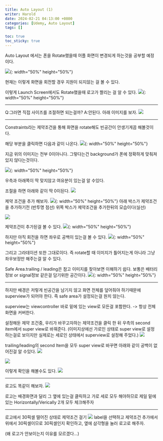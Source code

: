 ```yaml
---
title: Auto Layout (1)
writer: Harold
date: 2024-02-21 04:13:00 +0800
categories: [Udemy, Auto Layout]
tags: []

toc: true
toc_sticky: true
---
```

Auto Layout 에서는 폰을 Rotate했을때 어플 화면이 변경되게 하는것을 공부할 예정이다.

![](https://velog.velcdn.com/images/haroldfromk/post/1c5a526d-48d5-4c55-8fa2-32a61060ff85/image.png){: width="50%" height="50%"}

현재는 이렇게 화면을 회전할 경우 지원이 되지않는 걸 볼 수 있다.

이렇게 Launch Screen에서도 Rotate했을때 로고가 짤리는 걸 알 수 있다.
![](https://velog.velcdn.com/images/haroldfromk/post/be0fbdbe-3e00-4452-8af6-bfbfc65ae3f5/image.png){: width="50%" height="50%"}

---
Q:그러면 직접 사이즈를 조절하면 되는걸까?
A:안된다. 아래 이미지를 보자.
![](https://velog.velcdn.com/images/haroldfromk/post/fb32e43a-db90-4a52-8441-56c72c9da50b/image.gif)

---
Constraints라는 제약조건을 통해 화면을 rotate해도 빈공간이 안생기게끔 해볼것이다.

해당 부분을 클릭하면 다음과 같이 나온다.
![](https://velog.velcdn.com/images/haroldfromk/post/a5536593-c1b6-4508-9177-f2d29dd6e74f/image.png){: width="50%" height="50%"}

지금 위의 이미지는 전부 0이아니다. 그렇다는건
background가 폰에 정확하게 맞춰져있지 않다는것이다.

![](https://velog.velcdn.com/images/haroldfromk/post/6544936b-565c-4e94-b5a4-bdf2c38991e9/image.png){: width="50%" height="50%"}

우측과 아래쪽이 딱 맞지않고 여유분이 있는걸 알 수있다.

조절을 하면 아래와 같이 딱 0이된다.
![](https://velog.velcdn.com/images/haroldfromk/post/99d47632-ddc1-4590-aea8-25f89980fea0/image.png)

제약 조건을 추가 해보자.
![](https://velog.velcdn.com/images/haroldfromk/post/1422a1fd-5af2-45f2-9258-cc5011379dc9/image.png){: width="50%" height="50%"}
아래 박스가 제약조건을 추가하기전 (반투명 점선)
위쪽 박스가 제약조건을 추가한뒤의 모습이다(실선)

![](https://velog.velcdn.com/images/haroldfromk/post/89bf0b21-1178-49e4-9876-4047ec292f86/image.gif)

제약조건이 추가된걸 볼 수 있다.
![](https://velog.velcdn.com/images/haroldfromk/post/9a8384e4-ebdf-465e-9745-790419527e3d/image.png){: width="50%" height="50%"}

하지만 아직 회전을 하면 좌우로 공백이 있는걸 볼 수 있다.
![](https://velog.velcdn.com/images/haroldfromk/post/5fccc34c-25e3-4fa5-922f-cd235720100c/image.png){: width="50%" height="50%"}

그리고 그라데이션 또한 그대로이다.
즉 rotate할 때 이미지가 틀어지는게 아니라 그냥 좌우보정만 해주는걸 알 수 있다.

Safe Area.trailing / leading은 참고 이미지를 찾아보면 이해하기 쉽다.
보통은 배터리정보 or signal정보 같은걸 담기위한 공간이다.
![](https://velog.velcdn.com/images/haroldfromk/post/c69f1cd1-2c02-44a5-b5e9-3e6b32e4a401/image.png){: width="50%" height="50%"}

---
하지만 배경은 저렇게 빈공간을 남기지 않고 화면 전체를 덮어줘야 하기때문에 superview가 되어야 한다.
즉 safe area가 설정되는걸 원치 않는다.

superview는 viewcontroller 바로 밑에 있는 view로 모든걸 포함한다. 
-> 항상 전체 화면을 커버한다.

설정해둔 제약 조건중, 우리가 바꾸고자하는 제약조건을 클릭 한 뒤 우측의 second item에서 super view로 바꿔준다. 
(이미지상에선 가로인 상태로 super view로 설정하는걸로 보이지만 실제로는 세로인 상태에서 superview로 설정해 주었다.)
![](https://velog.velcdn.com/images/haroldfromk/post/18b6fdbf-af3f-4ad2-9989-ec1d3b9b8303/image.png)

trailing/leading의 second Item을 모두 super view로 바꾸면 아래와 같이 공백이 없어진걸 알 수있다.
![](https://velog.velcdn.com/images/haroldfromk/post/524b5b6f-3903-42ee-bf48-25d0917fab9c/image.png)

![](https://velog.velcdn.com/images/haroldfromk/post/26afd806-2c7c-40fb-9c33-9b1560e9532c/image.png)

이렇게 확인을 해볼수도 있다.
![](https://velog.velcdn.com/images/haroldfromk/post/3318e689-a009-4716-a847-a79e1ff8e7a1/image.gif)

---
로고도 똑같이 해보자.
![](https://velog.velcdn.com/images/haroldfromk/post/c6b3506e-c480-48f2-a545-9127e762fbc6/image.png)

로고는 배경화면과 달리 그 옆에 있는걸 클릭하고
가로 세로 모두 해야하므로 제일 밑에있는 Horizontally/Verically 2개 모두 체크해주자

---

로고에서 30픽셀 떨어진 상태로 제약조건 걸기
![](https://velog.velcdn.com/images/haroldfromk/post/04b75489-0e1c-4c13-b76c-cb45ba63ae03/image.png)
label을 선택하고 제약조건 추가에서 위에서 30픽셀이므로 30픽셀인지 확인하고, 옆에 삼각형을 눌러 로고로 해주자.

(왜 로고가 안보이는지 이유를 모르겠다...)
